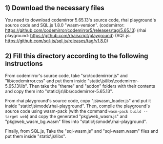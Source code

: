 ## 1) Download the necessary files
You need to download codemirror 5.65.13's source code,
rhai playground's source code and SQL.js 1.8.0 "wasm-version".
(codemirror: https://github.com/codemirror/codemirror5/releases/tag/5.65.13)
(rhai playground: https://github.com/rhaiscript/playground)
(SQL.js: https://github.com/sql-js/sql.js/releases/tag/v1.8.0)

## 2) Fill this directory according to the following instructions
From codemirror's source code, take "src\codemirror.js"
and "lib\codemirror.css" and put them inside "static\js\libs\codemirror-5.65.13\lib".
Then take the "theme" and "addon" folders with their contents
and copy them into "static\js\libs\codemirror-5.65.13".

From rhai playground's source code, copy "js\wasm_loader.js"
and put it inside "static\js\mode\rhai-playground". Then,
compile the playground's source code using wasm-pack 
(with the command ```wasm-pack build --target web```)
and copy the generated "pkg\web_wasm.js" and
"pkg\web_wasm_bg.wasm" files into "static\js\mode\rhai-playground".

Finally, from SQL.js, Take the "sql-wasm.js" and "sql-wasm.wasm"
files and put them inside "static\js\libs".
